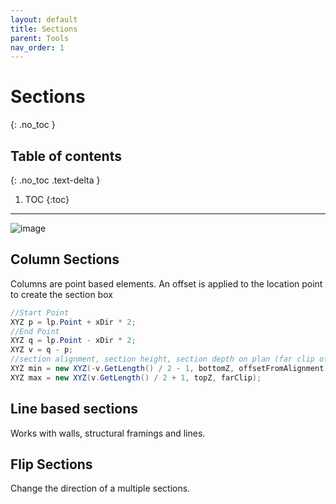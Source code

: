 ```yaml
---
layout: default
title: Sections
parent: Tools
nav_order: 1
---
```


# Sections
{: .no_toc }

## Table of contents
{: .no_toc .text-delta }

1. TOC
{:toc}

---

![image](https://user-images.githubusercontent.com/27025848/165198015-0f0239b5-c2b5-4bed-a729-58836088c494.png)

## Column Sections

Columns are point based elements. An offset is applied to the location point to create the section box

```c#
//Start Point
XYZ p = lp.Point + xDir * 2;
//End Point
XYZ q = lp.Point - xDir * 2;
XYZ v = q - p;
//section alignment, section height, section depth on plan (far clip offset)
XYZ min = new XYZ(-v.GetLength() / 2 - 1, bottomZ, offsetFromAlignment);
XYZ max = new XYZ(v.GetLength() / 2 + 1, topZ, farClip);
```

## Line based sections

Works with walls, structural framings and lines.

## Flip Sections

Change the direction of a multiple sections. 